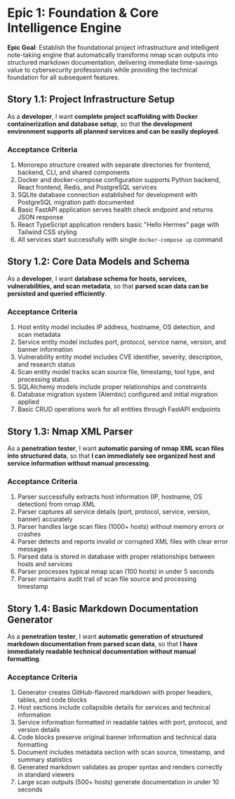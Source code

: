 # Epic 1: Foundation & Core Intelligence Engine

**Epic Goal**: Establish the foundational project infrastructure and intelligent note-taking engine that automatically transforms nmap scan outputs into structured markdown documentation, delivering immediate time-savings value to cybersecurity professionals while providing the technical foundation for all subsequent features.

## Story 1.1: Project Infrastructure Setup
As a **developer**,
I want **complete project scaffolding with Docker containerization and database setup**,
so that **the development environment supports all planned services and can be easily deployed**.

### Acceptance Criteria
1. Monorepo structure created with separate directories for frontend, backend, CLI, and shared components
2. Docker and docker-compose configuration supports Python backend, React frontend, Redis, and PostgreSQL services
3. SQLite database connection established for development with PostgreSQL migration path documented
4. Basic FastAPI application serves health check endpoint and returns JSON response
5. React TypeScript application renders basic "Hello Hermes" page with Tailwind CSS styling
6. All services start successfully with single `docker-compose up` command

## Story 1.2: Core Data Models and Schema
As a **developer**,
I want **database schema for hosts, services, vulnerabilities, and scan metadata**,
so that **parsed scan data can be persisted and queried efficiently**.

### Acceptance Criteria
1. Host entity model includes IP address, hostname, OS detection, and scan metadata
2. Service entity model includes port, protocol, service name, version, and banner information
3. Vulnerability entity model includes CVE identifier, severity, description, and research status
4. Scan entity model tracks scan source file, timestamp, tool type, and processing status
5. SQLAlchemy models include proper relationships and constraints
6. Database migration system (Alembic) configured and initial migration applied
7. Basic CRUD operations work for all entities through FastAPI endpoints

## Story 1.3: Nmap XML Parser
As a **penetration tester**,
I want **automatic parsing of nmap XML scan files into structured data**,
so that **I can immediately see organized host and service information without manual processing**.

### Acceptance Criteria
1. Parser successfully extracts host information (IP, hostname, OS detection) from nmap XML
2. Parser captures all service details (port, protocol, service, version, banner) accurately
3. Parser handles large scan files (1000+ hosts) without memory errors or crashes
4. Parser detects and reports invalid or corrupted XML files with clear error messages
5. Parsed data is stored in database with proper relationships between hosts and services
6. Parser processes typical nmap scan (100 hosts) in under 5 seconds
7. Parser maintains audit trail of scan file source and processing timestamp

## Story 1.4: Basic Markdown Documentation Generator
As a **penetration tester**,
I want **automatic generation of structured markdown documentation from parsed scan data**,
so that **I have immediately readable technical documentation without manual formatting**.

### Acceptance Criteria
1. Generator creates GitHub-flavored markdown with proper headers, tables, and code blocks
2. Host sections include collapsible details for services and technical information
3. Service information formatted in readable tables with port, protocol, and version details
4. Code blocks preserve original banner information and technical data formatting
5. Document includes metadata section with scan source, timestamp, and summary statistics
6. Generated markdown validates as proper syntax and renders correctly in standard viewers
7. Large scan outputs (500+ hosts) generate documentation in under 10 seconds
